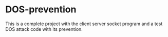 # DOS-prevention
This is a complete project with the client server socket program and a test DOS attack code with its prevention.
